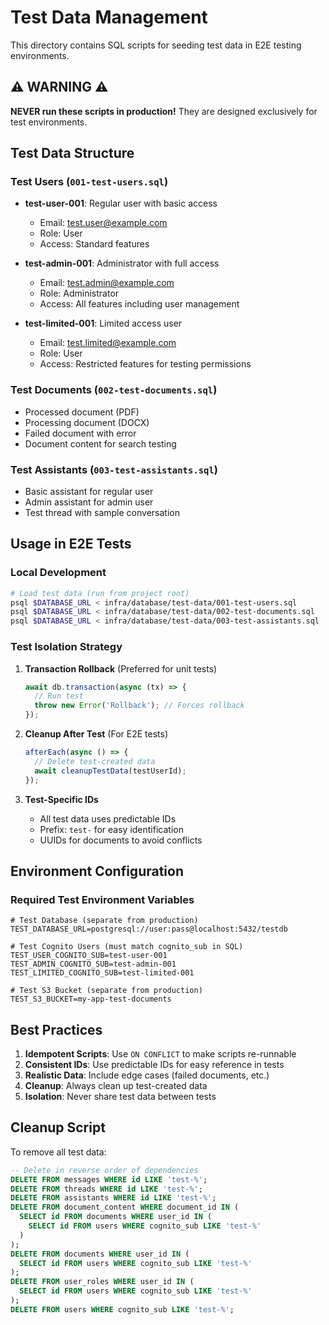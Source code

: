 # Test Data Management

This directory contains SQL scripts for seeding test data in E2E testing environments.

## ⚠️ WARNING ⚠️
**NEVER run these scripts in production!** They are designed exclusively for test environments.

## Test Data Structure

### Test Users (`001-test-users.sql`)
- **test-user-001**: Regular user with basic access
  - Email: test.user@example.com
  - Role: User
  - Access: Standard features

- **test-admin-001**: Administrator with full access
  - Email: test.admin@example.com
  - Role: Administrator
  - Access: All features including user management

- **test-limited-001**: Limited access user
  - Email: test.limited@example.com
  - Role: User
  - Access: Restricted features for testing permissions

### Test Documents (`002-test-documents.sql`)
- Processed document (PDF)
- Processing document (DOCX)
- Failed document with error
- Document content for search testing

### Test Assistants (`003-test-assistants.sql`)
- Basic assistant for regular user
- Admin assistant for admin user
- Test thread with sample conversation

## Usage in E2E Tests

### Local Development
```bash
# Load test data (run from project root)
psql $DATABASE_URL < infra/database/test-data/001-test-users.sql
psql $DATABASE_URL < infra/database/test-data/002-test-documents.sql
psql $DATABASE_URL < infra/database/test-data/003-test-assistants.sql
```

### Test Isolation Strategy

1. **Transaction Rollback** (Preferred for unit tests)
   ```typescript
   await db.transaction(async (tx) => {
     // Run test
     throw new Error('Rollback'); // Forces rollback
   });
   ```

2. **Cleanup After Test** (For E2E tests)
   ```typescript
   afterEach(async () => {
     // Delete test-created data
     await cleanupTestData(testUserId);
   });
   ```

3. **Test-Specific IDs**
   - All test data uses predictable IDs
   - Prefix: `test-` for easy identification
   - UUIDs for documents to avoid conflicts

## Environment Configuration

### Required Test Environment Variables
```env
# Test Database (separate from production)
TEST_DATABASE_URL=postgresql://user:pass@localhost:5432/testdb

# Test Cognito Users (must match cognito_sub in SQL)
TEST_USER_COGNITO_SUB=test-user-001
TEST_ADMIN_COGNITO_SUB=test-admin-001
TEST_LIMITED_COGNITO_SUB=test-limited-001

# Test S3 Bucket (separate from production)
TEST_S3_BUCKET=my-app-test-documents
```

## Best Practices

1. **Idempotent Scripts**: Use `ON CONFLICT` to make scripts re-runnable
2. **Consistent IDs**: Use predictable IDs for easy reference in tests
3. **Realistic Data**: Include edge cases (failed documents, etc.)
4. **Cleanup**: Always clean up test-created data
5. **Isolation**: Never share test data between tests

## Cleanup Script

To remove all test data:
```sql
-- Delete in reverse order of dependencies
DELETE FROM messages WHERE id LIKE 'test-%';
DELETE FROM threads WHERE id LIKE 'test-%';
DELETE FROM assistants WHERE id LIKE 'test-%';
DELETE FROM document_content WHERE document_id IN (
  SELECT id FROM documents WHERE user_id IN (
    SELECT id FROM users WHERE cognito_sub LIKE 'test-%'
  )
);
DELETE FROM documents WHERE user_id IN (
  SELECT id FROM users WHERE cognito_sub LIKE 'test-%'
);
DELETE FROM user_roles WHERE user_id IN (
  SELECT id FROM users WHERE cognito_sub LIKE 'test-%'
);
DELETE FROM users WHERE cognito_sub LIKE 'test-%';
```